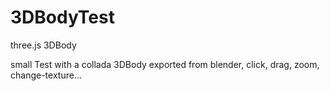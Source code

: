 # 3DBodyTest
three.js 3DBody

small Test with a collada 3DBody exported from blender,
 click, drag, zoom, change-texture...
